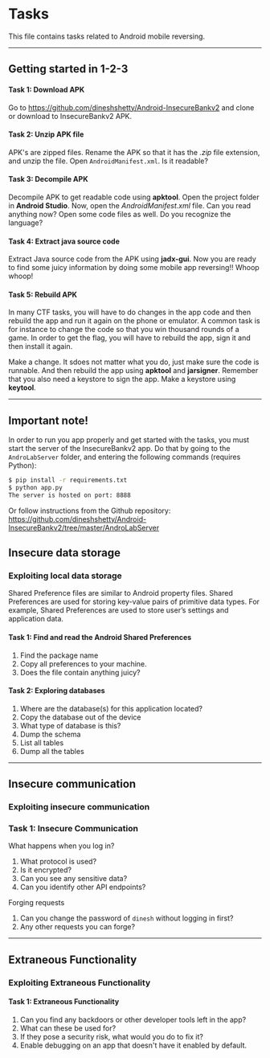 # Tasks
This file contains tasks related to Android mobile reversing.

---

## Getting started in 1-2-3

#### Task 1: Download APK
Go to https://github.com/dineshshetty/Android-InsecureBankv2 
and clone or download to InsecureBankv2 APK.

#### Task 2: Unzip APK file
APK's are zipped files. Rename the APK so that it has the
_.zip_ file extension, and unzip the file. Open 
`AndroidManifest.xml`. Is it readable?

#### Task 3: Decompile APK
Decompile APK to get readable code using **apktool**. Open the 
project folder in **Android Studio**. Now, open the
_AndroidManifest.xml_ file. Can you read anything now? Open 
some code files as well. Do you recognize the language?

#### Task 4: Extract java source code
Extract Java source code from the APK using **jadx-gui**.
Now you are ready to find some juicy information by doing
some mobile app reversing!! Whoop whoop!

#### Task 5: Rebuild APK
In many CTF tasks, you will have to do changes in the app code
and then rebuild the app and run it again on the phone or 
emulator. A common task is for instance to change the code so
that you win thousand rounds of a game. In order to get the flag,
you will have to rebuild the app, sign it and then install it 
again.

Make a change. It sdoes not matter what you do, just make sure
the code is runnable. And then rebuild the app using **apktool**
and **jarsigner**. Remember that you also need a keystore to sign
the app. Make a keystore using **keytool**.

---

## Important note!
In order to run you app properly and get started with the tasks, 
you must start the server of the InsecureBankv2 app. Do that by
going to the `AndroLabServer` folder, and entering the following 
commands (requires Python):

```sh
$ pip install -r requirements.txt
$ python app.py
The server is hosted on port: 8888
```

Or follow instructions from the Github repository:
https://github.com/dineshshetty/Android-InsecureBankv2/tree/master/AndroLabServer

## Insecure data storage

### Exploiting local data storage
Shared Preference files are similar to Android property files.
Shared Preferences are used for storing key-value pairs of 
primitive data types. For example, Shared Preferences are used 
to store user’s settings and application data.

#### Task 1: Find and read the Android Shared Preferences
1. Find the package name 
2. Copy all preferences to your machine.
3. Does the file contain anything juicy?

#### Task 2: Exploring databases
1. Where are the database(s) for this application located?
2. Copy the database out of the device
3. What type of database is this?
4. Dump the schema
5. List all tables
6. Dump all the tables

---

## Insecure communication

### Exploiting insecure communication

### Task 1: Insecure Communication
What happens when you log in?
1. What protocol is used?
2. Is it encrypted?
3. Can you see any sensitive data?
4. Can you identify other API endpoints?

Forging requests
1. Can you change the password of `dinesh` without logging in first?
2. Any other requests you can forge?

---

## Extraneous Functionality

### Exploiting Extraneous Functionality

#### Task 1: Extraneous Functionality
1. Can you find any backdoors or other developer tools left in the app?
2. What can these be used for?
3. If they pose a security risk, what would you do to fix it?
4. Enable debugging on an app that doesn't have it enabled by default.
